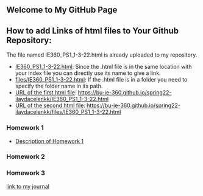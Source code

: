 ## Welcome to My GitHub Page 

## How to add Links of html files to Your Github Repository:

The file named IE360_PS1_1-3-22.html is already uploaded to my repository.

* [IE360_PS1_1-3-22.html](IE360_PS1_1-3-22.html): Since the .html file is in the same location with your index file you can directly use its name to give a link.
* [files/IE360_PS1_1-3-22.html](files/IE360_PS1_1-3-22.html): If the .html file is in a folder you need to specify the folder name in its path.
* [URL of the first html file](https://bu-ie-360.github.io/spring22-ilaydacelenkk/IE360_PS1_1-3-22.html): https://bu-ie-360.github.io/spring22-ilaydacelenkk/IE360_PS1_1-3-22.html
* [URL of the second html file](https://bu-ie-360.github.io/spring22-ilaydacelenkk/files/IE360_PS1_1-3-22.html): https://bu-ie-360.github.io/spring22-ilaydacelenkk/files/IE360_PS1_1-3-22.html



### Homework 1
* [Description of Homework 1](IE360_Spring22_HW1.pdf)

### Homework 2
### Homework 3

[link to my journal](https://bu-ie-360.github.io/spring22-ilaydacelenkk/)